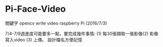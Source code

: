 # Pi-Face-Video


關鍵字 opencv write video raspberry Pi   (2016/7/3)

7/4-7/9週進度可能要多一點，要完成幾件事情: (1) 每30張擷取一張影像(2) 影像寫入video (3) 上傳。
設計檔名方便記憶
